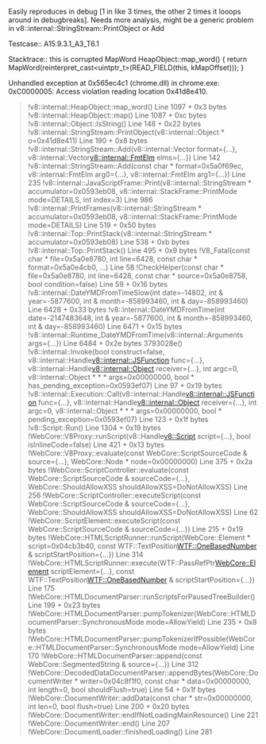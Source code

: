 Easily reproduces in debug [1 in like 3 times, the other 2 times it looops around in debugbreaks]. Needs more analysis, might be a generic problem in  v8::internal::StringStream::PrintObject or Add

Testcase::
A15.9.3.1_A3_T6.1
<script>
try {
var x1 = new Date(1899, 12, 1, 0, 0, 0, 0);
var x2 = new Date(1969, 11, 31, 23, 59, 59, 999);
var x3 = new Date(1969, 12, 1, 105000000000000000000000000000000000000000000000000000000000000000000000000000000000000000000000000105000000000000000000000000000000000000000000000000000000000000000000000000000000000000000000000000, 105000000000000000000000000000000000000000000000000000000000000000000000000000000000000000000000000105000000000000000000000000000000000000000000000000000000000000000000000000000000000000000000000000, 105000000000000000000000000000000000000000000000000000000000000000000000000000000000000000000000000105000000000000000000000000000000000000000000000000000000000000000000000000000000000000000000000000, 105000000000000000000000000000000000000000000000000000000000000000000000000000000000000000000000000105000000000000000000000000000000000000000000000000000000000000000000000000000000000000000000000000);
} catch (ex) {
}
</script>

Stacktrace::
this is corrupted
MapWord HeapObject::map_word() {
  return MapWord(reinterpret_cast<uintptr_t>(READ_FIELD(this, kMapOffset)));
}

Unhandled exception at 0x565ec4c1 (chrome.dll) in chrome.exe: 0xC0000005: Access violation reading location 0x41d8e410.
>!v8::internal::HeapObject::map_word()  Line 1097 + 0x3 bytes
 !v8::internal::HeapObject::map()  Line 1087 + 0xc bytes
 !v8::internal::Object::IsString()  Line 148 + 0x22 bytes
 !v8::internal::StringStream::PrintObject(v8::internal::Object * o=0x41d8e411)  Line 190 + 0x8 bytes
 !v8::internal::StringStream::Add(v8::internal::Vector<char const > format={...}, v8::internal::Vector<v8::internal::FmtElm> elms={...})  Line 142
 !v8::internal::StringStream::Add(const char * format=0x5a0f69ec, v8::internal::FmtElm arg0={...}, v8::internal::FmtElm arg1={...})  Line 235
 !v8::internal::JavaScriptFrame::Print(v8::internal::StringStream * accumulator=0x0593eb08, v8::internal::StackFrame::PrintMode mode=DETAILS, int index=3)  Line 986
 !v8::internal::PrintFrames(v8::internal::StringStream * accumulator=0x0593eb08, v8::internal::StackFrame::PrintMode mode=DETAILS)  Line 519 + 0x50 bytes
 !v8::internal::Top::PrintStack(v8::internal::StringStream * accumulator=0x0593eb08)  Line 538 + 0xb bytes
 !v8::internal::Top::PrintStack()  Line 495 + 0x9 bytes
 !V8_Fatal(const char * file=0x5a0e8780, int line=6428, const char * format=0x5a0e4cb0, ...)  Line 58
 !CheckHelper(const char * file=0x5a0e8780, int line=6428, const char * source=0x5a0e8758, bool condition=false)  Line 59 + 0x16 bytes
 !v8::internal::DateYMDFromTimeSlow(int date=-14802, int & year=-5877600, int & month=-858993460, int & day=-858993460)  Line 6428 + 0x33 bytes
 !v8::internal::DateYMDFromTime(int date=-2147483648, int & year=-5877600, int & month=-858993460, int & day=-858993460)  Line 6471 + 0x15 bytes
 !v8::internal::Runtime_DateYMDFromTime(v8::internal::Arguments args={...})  Line 6484 + 0x2e bytes
 	3793028e()	
 !v8::internal::Invoke(bool construct=false, v8::internal::Handle<v8::internal::JSFunction> func={...}, v8::internal::Handle<v8::internal::Object> receiver={...}, int argc=0, v8::internal::Object * * * args=0x00000000, bool * has_pending_exception=0x0593ef07)  Line 97 + 0x19 bytes
 !v8::internal::Execution::Call(v8::internal::Handle<v8::internal::JSFunction> func={...}, v8::internal::Handle<v8::internal::Object> receiver={...}, int argc=0, v8::internal::Object * * * args=0x00000000, bool * pending_exception=0x0593ef07)  Line 123 + 0x1f bytes
 !v8::Script::Run()  Line 1304 + 0x19 bytes
 !WebCore::V8Proxy::runScript(v8::Handle<v8::Script> script={...}, bool isInlineCode=false)  Line 421 + 0x13 bytes
 !WebCore::V8Proxy::evaluate(const WebCore::ScriptSourceCode & source={...}, WebCore::Node * node=0x00000000)  Line 375 + 0x2a bytes
 !WebCore::ScriptController::evaluate(const WebCore::ScriptSourceCode & sourceCode={...}, WebCore::ShouldAllowXSS shouldAllowXSS=DoNotAllowXSS)  Line 256
 !WebCore::ScriptController::executeScript(const WebCore::ScriptSourceCode & sourceCode={...}, WebCore::ShouldAllowXSS shouldAllowXSS=DoNotAllowXSS)  Line 62
 !WebCore::ScriptElement::executeScript(const WebCore::ScriptSourceCode & sourceCode={...})  Line 215 + 0x19 bytes
 !WebCore::HTMLScriptRunner::runScript(WebCore::Element * script=0x04cb3b40, const WTF::TextPosition<WTF::OneBasedNumber> & scriptStartPosition={...})  Line 314
 !WebCore::HTMLScriptRunner::execute(WTF::PassRefPtr<WebCore::Element> scriptElement={...}, const WTF::TextPosition<WTF::OneBasedNumber> & scriptStartPosition={...})  Line 175
 !WebCore::HTMLDocumentParser::runScriptsForPausedTreeBuilder()  Line 199 + 0x23 bytes
 !WebCore::HTMLDocumentParser::pumpTokenizer(WebCore::HTMLDocumentParser::SynchronousMode mode=AllowYield)  Line 235 + 0x8 bytes
 !WebCore::HTMLDocumentParser::pumpTokenizerIfPossible(WebCore::HTMLDocumentParser::SynchronousMode mode=AllowYield)  Line 170
 !WebCore::HTMLDocumentParser::append(const WebCore::SegmentedString & source={...})  Line 312
 !WebCore::DecodedDataDocumentParser::appendBytes(WebCore::DocumentWriter * writer=0x04c8f1f0, const char * data=0x00000000, int length=0, bool shouldFlush=true)  Line 54 + 0x1f bytes
 !WebCore::DocumentWriter::addData(const char * str=0x00000000, int len=0, bool flush=true)  Line 200 + 0x20 bytes
 !WebCore::DocumentWriter::endIfNotLoadingMainResource()  Line 221
 !WebCore::DocumentWriter::end()  Line 207
 !WebCore::DocumentLoader::finishedLoading()  Line 281